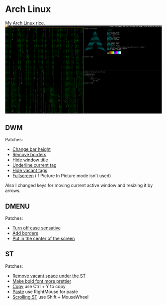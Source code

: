# Arch Linux
My Arch Linux rice.
![Arch Linux](https://github.com/Valetron/Arch-Linux/blob/main/image.png)
## DWM
Patches:
- [Change bar height](https://dwm.suckless.org/patches/bar_height/)
- [Remove borders](https://dwm.suckless.org/patches/singularborders/)
- [Hide window title](https://dwm.suckless.org/patches/notitle/)
- [Underline current tag](https://dwm.suckless.org/patches/underlinetags/)
- [Hide vacant tags](https://dwm.suckless.org/patches/hide_vacant_tags/)
- [Fullscreen](https://dwm.suckless.org/patches/fakefullscreen/) (if Picture In Picture mode isn't used)

Also I changed keys for moving current active window and resizing it by arrows.
## DMENU
Patches:
- [Turn off case sensative](https://tools.suckless.org/dmenu/patches/case-insensitive/)
- [Add borders](https://tools.suckless.org/dmenu/patches/border/)
- [Put in the center of the screen](https://tools.suckless.org/dmenu/patches/center/)
## ST
Patches:
- [Remove vacant space under the ST](https://st.suckless.org/patches/anysize/)  
- [Make bold font more prettier](https://st.suckless.org/patches/bold-is-not-bright/)
- [Copy](https://st.suckless.org/patches/clipboard/) use Ctrl + Y to copy
- [Paste](https://st.suckless.org/patches/rightclickpaste/) use RightMouse for paste
- [Scrolling ST](https://st.suckless.org/patches/scrollback/) use Shift + MouseWheel
